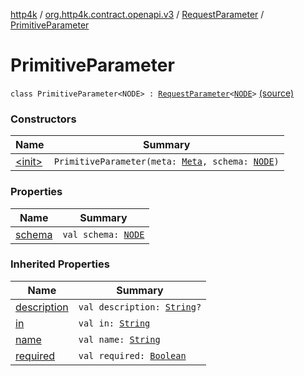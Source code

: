 [http4k](../../../index.md) / [org.http4k.contract.openapi.v3](../../index.md) / [RequestParameter](../index.md) / [PrimitiveParameter](./index.md)

# PrimitiveParameter

`class PrimitiveParameter<NODE> : `[`RequestParameter`](../index.md)`<`[`NODE`](index.md#NODE)`>` [(source)](https://github.com/http4k/http4k/blob/master/http4k-contract/src/main/kotlin/org/http4k/contract/openapi/v3/model.kt#L126)

### Constructors

| Name | Summary |
|---|---|
| [&lt;init&gt;](-init-.md) | `PrimitiveParameter(meta: `[`Meta`](../../../org.http4k.lens/-meta/index.md)`, schema: `[`NODE`](index.md#NODE)`)` |

### Properties

| Name | Summary |
|---|---|
| [schema](schema.md) | `val schema: `[`NODE`](index.md#NODE) |

### Inherited Properties

| Name | Summary |
|---|---|
| [description](../description.md) | `val description: `[`String`](https://kotlinlang.org/api/latest/jvm/stdlib/kotlin/-string/index.html)`?` |
| [in](../in.md) | `val in: `[`String`](https://kotlinlang.org/api/latest/jvm/stdlib/kotlin/-string/index.html) |
| [name](../name.md) | `val name: `[`String`](https://kotlinlang.org/api/latest/jvm/stdlib/kotlin/-string/index.html) |
| [required](../required.md) | `val required: `[`Boolean`](https://kotlinlang.org/api/latest/jvm/stdlib/kotlin/-boolean/index.html) |

